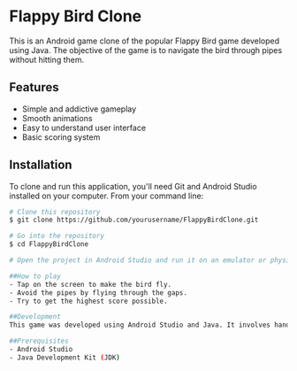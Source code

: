 # Flappy Bird Clone

This is an Android game clone of the popular Flappy Bird game developed using Java. The objective of the game is to navigate the bird through pipes without hitting them.

## Features

- Simple and addictive gameplay
- Smooth animations
- Easy to understand user interface
- Basic scoring system

## Installation

To clone and run this application, you'll need Git and Android Studio installed on your computer. From your command line:

```bash
# Clone this repository
$ git clone https://github.com/yourusername/FlappyBirdClone.git

# Go into the repository
$ cd FlappyBirdClone

# Open the project in Android Studio and run it on an emulator or physical device

##How to play
- Tap on the screen to make the bird fly.
- Avoid the pipes by flying through the gaps.
- Try to get the highest score possible.

##Development
This game was developed using Android Studio and Java. It involves handling touch events, animations, collision detection, and basic game mechanics.

##Prerequisites
- Android Studio
- Java Development Kit (JDK)
